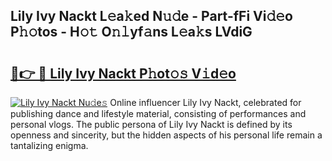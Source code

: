 ## Lily Ivy Nackt L𝚎a𝚔ed N𝚞𝚍e - Part-fFi Vi𝚍𝚎o P𝚑𝚘tos - H𝚘𝚝 O𝚗𝚕yf𝚊ns L𝚎a𝚔s LVdiG

# <h2><a href="http://kfeskx7.oniu.top/?m=Lily+Ivy+Nackt">🔗👉 🔴 Lily Ivy Nackt P𝚑ot𝚘𝚜 V𝚒d𝚎o</a></h2>

[![Lily Ivy Nackt Nu𝚍e𝚜](https://i.imgur.com/0qMVB7G.gif)](http://kfeskx7.oniu.top/?m=Lily+Ivy+Nackt)
Online influencer Lily Ivy Nackt, celebrated for publishing dance and lifestyle material, consisting of performances and personal vlogs. The public persona of Lily Ivy Nackt is defined by its openness and sincerity, but the hidden aspects of his personal life remain a tantalizing enigma.  
